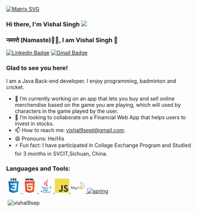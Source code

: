 [![Matrix SVG](https://raw.githubusercontent.com/rodrigograca31/rodrigograca31/master/matrix.svg)](https://www.youtube.com/watch?v=SDkAGkd4NLc) 

### Hi there, I'm  Vishal Singh <img src="https://media.giphy.com/media/hvRJCLFzcasrR4ia7z/giphy.gif" width="100">

<!-- <h3> नमस्ते (Namaste)🙏🏻, I am Vishal Singh 👋</h3> -->
### नमस्ते (Namaste)🙏🏻, I am Vishal Singh 👋
[![Linkedin Badge](https://img.shields.io/badge/-varadbhogayata-blue?style=flat-square&logo=Linkedin&logoColor=white&link=https://www.linkedin.com/in/vishal-singh-326a71224/)](https://www.linkedin.com/in/vishal-singh-326a71224/)
[![Gmail Badge](https://img.shields.io/badge/-vishal9sept@gmail.com-c14438?style=flat-square&logo=Gmail&logoColor=white&link=mailto:vishal9sept@gmail.com)](mailto:vishal9sept@gmail.com) 

### Glad to see you here! &nbsp;

I am a Java Back-end developer. I enjoy programming, badminton and cricket.

- 🔭 I’m currently working on an app that lets you buy and sell online merchendise based on the game you are playing, which will used by characters in the game played by the user.
- 👯 I’m looking to collaborate on a Financial Web App that helps users to invest in stocks.
- 📫 How to reach me: vishal9sept@gmail.com.
- 😄 Pronouns: He/His
- ⚡ Fun fact: I have participated in Collage Exchange Program and Studied for 3 months in SVCIT,Sichuan, China.

<h3 align="left">Languages and Tools:</h3>
<p align="left"> <a href="https://www.w3schools.com/css/" target="_blank" rel="noreferrer"> <img src="https://raw.githubusercontent.com/devicons/devicon/master/icons/css3/css3-original-wordmark.svg" alt="css3" width="40" height="40"/> </a> <a href="https://www.w3.org/html/" target="_blank" rel="noreferrer"> <img src="https://raw.githubusercontent.com/devicons/devicon/master/icons/html5/html5-original-wordmark.svg" alt="html5" width="40" height="40"/> </a> <a href="https://www.java.com" target="_blank" rel="noreferrer"> <img src="https://raw.githubusercontent.com/devicons/devicon/master/icons/java/java-original.svg" alt="java" width="40" height="40"/> </a> <a href="https://developer.mozilla.org/en-US/docs/Web/JavaScript" target="_blank" rel="noreferrer"> <img src="https://raw.githubusercontent.com/devicons/devicon/master/icons/javascript/javascript-original.svg" alt="javascript" width="40" height="40"/> </a> <a href="https://www.mysql.com/" target="_blank" rel="noreferrer"> <img src="https://raw.githubusercontent.com/devicons/devicon/master/icons/mysql/mysql-original-wordmark.svg" alt="mysql" width="40" height="40"/> </a> <a href="https://spring.io/" target="_blank" rel="noreferrer"> <img src="https://www.vectorlogo.zone/logos/springio/springio-icon.svg" alt="spring" width="40" height="40"/> </a> </p>

<p>&nbsp;<img align="center" src="https://github-readme-stats.vercel.app/api?username=vishal9sep&show_icons=true&locale=en" alt="vishal9sep" /></p>
